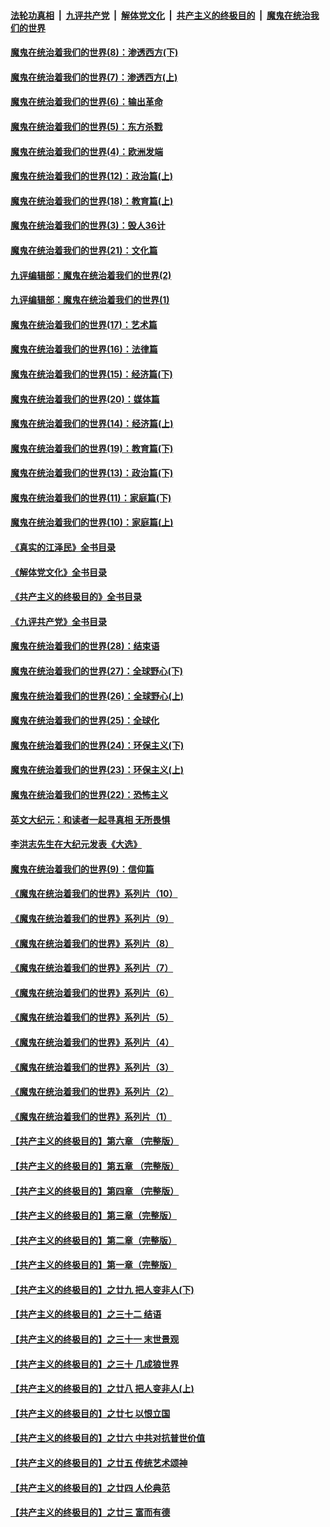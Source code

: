 ####  [法轮功真相](../../../../basic/blob/master/README.md?t=11011031) &nbsp;|&nbsp; [九评共产党](../../../../9ping.md/blob/master/README.md?t=11011031) &nbsp;|&nbsp; [解体党文化](../../../../jtdwh.md/blob/master/README.md?t=11011031)  &nbsp;|&nbsp; [共产主义的终极目的](../../../../gczydzjmd.md/blob/master/README.md?t=11011031) &nbsp;|&nbsp; [魔鬼在统治我们的世界](../../../../mgztzwmdsj.md/blob/master/README.md?t=11011031) 

#### [魔鬼在统治着我们的世界(8)：渗透西方(下)](../pages/nsc422/n10429603.md?t=11011031) 

#### [魔鬼在统治着我们的世界(7)：渗透西方(上)](../pages/nsc422/n10426013.md?t=11011031) 

#### [魔鬼在统治着我们的世界(6)：输出革命](../pages/nsc422/n10421536.md?t=11011031) 

#### [魔鬼在统治着我们的世界(5)：东方杀戮](../pages/nsc422/n10417707.md?t=11011031) 

#### [魔鬼在统治着我们的世界(4)：欧洲发端](../pages/nsc422/n10414890.md?t=11011031) 

#### [魔鬼在统治着我们的世界(12)：政治篇(上)](../pages/nsc422/n10444576.md?t=11011031) 

#### [魔鬼在统治着我们的世界(18)：教育篇(上)](../pages/nsc422/n10526970.md?t=11011031) 

#### [魔鬼在统治着我们的世界(3)：毁人36计](../pages/nsc422/n10411583.md?t=11011031) 

#### [魔鬼在统治着我们的世界(21)：文化篇](../pages/nsc422/n10597706.md?t=11011031) 

#### [九评编辑部：魔鬼在统治着我们的世界(2)](../pages/nsc422/n10410036.md?t=11011031) 

#### [九评编辑部：魔鬼在统治着我们的世界(1)](../pages/nsc422/n10406825.md?t=11011031) 

#### [魔鬼在统治着我们的世界(17)：艺术篇](../pages/nsc422/n10499093.md?t=11011031) 

#### [魔鬼在统治着我们的世界(16)：法律篇](../pages/nsc422/n10485969.md?t=11011031) 

#### [魔鬼在统治着我们的世界(15)：经济篇(下)](../pages/nsc422/n10469975.md?t=11011031) 

#### [魔鬼在统治着我们的世界(20)：媒体篇](../pages/nsc422/n10586579.md?t=11011031) 

#### [魔鬼在统治着我们的世界(14)：经济篇(上)](../pages/nsc422/n10457370.md?t=11011031) 

#### [魔鬼在统治着我们的世界(19)：教育篇(下)](../pages/nsc422/n10564808.md?t=11011031) 

#### [魔鬼在统治着我们的世界(13)：政治篇(下)](../pages/nsc422/n10448270.md?t=11011031) 

#### [魔鬼在统治着我们的世界(11)：家庭篇(下)](../pages/nsc422/n10440961.md?t=11011031) 

#### [魔鬼在统治着我们的世界(10)：家庭篇(上)](../pages/nsc422/n10435448.md?t=11011031) 

#### [《真实的江泽民》全书目录](../pages/nsc422/n13721399.md?t=11011031) 

#### [《解体党文化》全书目录](../pages/nsc422/n13721157.md?t=11011031) 

#### [《共产主义的终极目的》全书目录](../pages/nsc422/n13721048.md?t=11011031) 

#### [《九评共产党》全书目录](../pages/nsc422/n13708085.md?t=11011031) 

#### [魔鬼在统治着我们的世界(28)：结束语](../pages/nsc422/n10936246.md?t=11011031) 

#### [魔鬼在统治着我们的世界(27)：全球野心(下)](../pages/nsc422/n10928319.md?t=11011031) 

#### [魔鬼在统治着我们的世界(26)：全球野心(上)](../pages/nsc422/n10900318.md?t=11011031) 

#### [魔鬼在统治着我们的世界(25)：全球化](../pages/nsc422/n10788205.md?t=11011031) 

#### [魔鬼在统治着我们的世界(24)：环保主义(下)](../pages/nsc422/n10695307.md?t=11011031) 

#### [魔鬼在统治着我们的世界(23)：环保主义(上)](../pages/nsc422/n10688613.md?t=11011031) 

#### [魔鬼在统治着我们的世界(22)：恐怖主义](../pages/nsc422/n10614727.md?t=11011031) 

#### [英文大纪元：和读者一起寻真相 无所畏惧](../pages/nsc422/n12542027.md?t=11011031) 

#### [李洪志先生在大纪元发表《大选》](../pages/nsc422/n12534746.md?t=11011031) 

#### [魔鬼在统治着我们的世界(9)：信仰篇](../pages/nsc422/n10432159.md?t=11011031) 

#### [《魔鬼在统治着我们的世界》系列片（10）](../pages/nsc422/n12292670.md?t=11011031) 

#### [《魔鬼在统治着我们的世界》系列片（9）](../pages/nsc422/n12290859.md?t=11011031) 

#### [《魔鬼在统治着我们的世界》系列片（8）](../pages/nsc422/n12287445.md?t=11011031) 

#### [《魔鬼在统治着我们的世界》系列片（7）](../pages/nsc422/n12283425.md?t=11011031) 

#### [《魔鬼在统治着我们的世界》系列片（6）](../pages/nsc422/n12282314.md?t=11011031) 

#### [《魔鬼在统治着我们的世界》系列片（5）](../pages/nsc422/n12281419.md?t=11011031) 

#### [《魔鬼在统治着我们的世界》系列片（4）](../pages/nsc422/n12274024.md?t=11011031) 

#### [《魔鬼在统治着我们的世界》系列片（3）](../pages/nsc422/n12271322.md?t=11011031) 

#### [《魔鬼在统治着我们的世界》系列片（2）](../pages/nsc422/n12269049.md?t=11011031) 

#### [《魔鬼在统治着我们的世界》系列片（1）](../pages/nsc422/n12267575.md?t=11011031) 

#### [【共产主义的终极目的】第六章 （完整版）](../pages/nsc422/n11428913.md?t=11011031) 

#### [【共产主义的终极目的】第五章 （完整版）](../pages/nsc422/n11428912.md?t=11011031) 

#### [【共产主义的终极目的】第四章 （完整版）](../pages/nsc422/n11428907.md?t=11011031) 

#### [【共产主义的终极目的】第三章（完整版）](../pages/nsc422/n11428848.md?t=11011031) 

#### [【共产主义的终极目的】第二章（完整版）](../pages/nsc422/n11428831.md?t=11011031) 

#### [【共产主义的终极目的】第一章（完整版）](../pages/nsc422/n11417651.md?t=11011031) 

#### [【共产主义的终极目的】之廿九 把人变非人(下)](../pages/nsc422/n11344140.md?t=11011031) 

#### [【共产主义的终极目的】之三十二 结语](../pages/nsc422/n11360535.md?t=11011031) 

#### [【共产主义的终极目的】之三十一 末世景观](../pages/nsc422/n11351129.md?t=11011031) 

#### [【共产主义的终极目的】之三十 几成狼世界](../pages/nsc422/n11348280.md?t=11011031) 

#### [【共产主义的终极目的】之廿八 把人变非人(上)](../pages/nsc422/n11340492.md?t=11011031) 

#### [【共产主义的终极目的】之廿七 以恨立国](../pages/nsc422/n11336944.md?t=11011031) 

#### [【共产主义的终极目的】之廿六 中共对抗普世价值](../pages/nsc422/n11324785.md?t=11011031) 

#### [【共产主义的终极目的】之廿五 传统艺术颂神](../pages/nsc422/n11296396.md?t=11011031) 

#### [【共产主义的终极目的】之廿四 人伦典范](../pages/nsc422/n11296397.md?t=11011031) 

#### [【共产主义的终极目的】之廿三 富而有德](../pages/nsc422/n11283598.md?t=11011031) 

